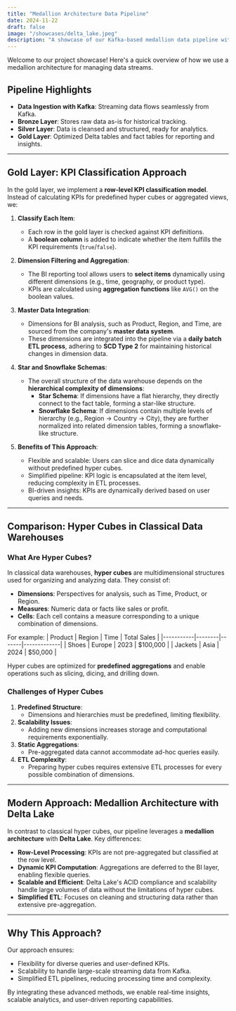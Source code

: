 ```yaml
---
title: "Medallion Architecture Data Pipeline"
date: 2024-11-22
draft: false
image: "/showcases/delta_lake.jpeg"
description: "A showcase of our Kafka-based medallion data pipeline with Delta Lake integration."
---
```


Welcome to our project showcase! Here's a quick overview of how we use a medallion architecture for managing data streams.

## Pipeline Highlights

- **Data Ingestion with Kafka**: Streaming data flows seamlessly from Kafka.
- **Bronze Layer**: Stores raw data as-is for historical tracking.
- **Silver Layer**: Data is cleansed and structured, ready for analytics.
- **Gold Layer**: Optimized Delta tables and fact tables for reporting and insights.

---

## Gold Layer: KPI Classification Approach

In the gold layer, we implement a **row-level KPI classification model**. Instead of calculating KPIs for predefined hyper cubes or aggregated views, we:

1. **Classify Each Item**:
   - Each row in the gold layer is checked against KPI definitions.
   - A **boolean column** is added to indicate whether the item fulfills the KPI requirements (`true`/`false`).

2. **Dimension Filtering and Aggregation**:
   - The BI reporting tool allows users to **select items** dynamically using different dimensions (e.g., time, geography, or product type).
   - KPIs are calculated using **aggregation functions** like `AVG()` on the boolean values.

3. **Master Data Integration**:
   - Dimensions for BI analysis, such as Product, Region, and Time, are sourced from the company's **master data system**.
   - These dimensions are integrated into the pipeline via a **daily batch ETL process**, adhering to **SCD Type 2** for maintaining historical changes in dimension data.

4. **Star and Snowflake Schemas**:
   - The overall structure of the data warehouse depends on the **hierarchical complexity of dimensions**:
     - **Star Schema**: If dimensions have a flat hierarchy, they directly connect to the fact table, forming a star-like structure.
     - **Snowflake Schema**: If dimensions contain multiple levels of hierarchy (e.g., Region → Country → City), they are further normalized into related dimension tables, forming a snowflake-like structure.

5. **Benefits of This Approach**:
   - Flexible and scalable: Users can slice and dice data dynamically without predefined hyper cubes.
   - Simplified pipeline: KPI logic is encapsulated at the item level, reducing complexity in ETL processes.
   - BI-driven insights: KPIs are dynamically derived based on user queries and needs.

---

## Comparison: Hyper Cubes in Classical Data Warehouses

### What Are Hyper Cubes?

In classical data warehouses, **hyper cubes** are multidimensional structures used for organizing and analyzing data. They consist of:

- **Dimensions**: Perspectives for analysis, such as Time, Product, or Region.
- **Measures**: Numeric data or facts like sales or profit.
- **Cells**: Each cell contains a measure corresponding to a unique combination of dimensions.

For example:
| Product   | Region | Time  | Total Sales |
|-----------|--------|-------|-------------|
| Shoes     | Europe | 2023  | $100,000    |
| Jackets   | Asia   | 2024  | $50,000     |

Hyper cubes are optimized for **predefined aggregations** and enable operations such as slicing, dicing, and drilling down.

### Challenges of Hyper Cubes

1. **Predefined Structure**:
   - Dimensions and hierarchies must be predefined, limiting flexibility.
2. **Scalability Issues**:
   - Adding new dimensions increases storage and computational requirements exponentially.
3. **Static Aggregations**:
   - Pre-aggregated data cannot accommodate ad-hoc queries easily.
4. **ETL Complexity**:
   - Preparing hyper cubes requires extensive ETL processes for every possible combination of dimensions.

---

## Modern Approach: Medallion Architecture with Delta Lake

In contrast to classical hyper cubes, our pipeline leverages a **medallion architecture** with **Delta Lake**. Key differences:

- **Row-Level Processing**: KPIs are not pre-aggregated but classified at the row level.
- **Dynamic KPI Computation**: Aggregations are deferred to the BI layer, enabling flexible queries.
- **Scalable and Efficient**: Delta Lake's ACID compliance and scalability handle large volumes of data without the limitations of hyper cubes.
- **Simplified ETL**: Focuses on cleaning and structuring data rather than extensive pre-aggregation.

---

## Why This Approach?

Our approach ensures:
- Flexibility for diverse queries and user-defined KPIs.
- Scalability to handle large-scale streaming data from Kafka.
- Simplified ETL pipelines, reducing processing time and complexity.

By integrating these advanced methods, we enable real-time insights, scalable analytics, and user-driven reporting capabilities.
